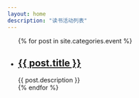 ```yaml
---
layout: home
description: "读书活动列表"
---
```



<div class="index-content event">
    <div class="tiles">
        <ul class="tiles">
        {% for post in site.categories.event %}
            <li>
                <h2><a href="{{ post.url }}">{{ post.title }}</a></h2>
                <div class="title-desc">{{ post.description }}</div>
            </li>
        {% endfor %}
        </ul>
    </div>
</div>
